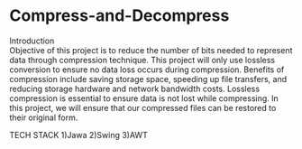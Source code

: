 # Compress-and-Decompress
Introduction                                                                                                                                                                            
Objective of this project is to reduce the number of bits needed to represent data through compression technique. This project will only use lossless conversion to ensure no data loss occurs during compression. Benefits of compression include saving storage space, speeding up file transfers, and reducing storage hardware and network bandwidth costs. Lossless compression is essential to ensure data is not lost while compressing. In this project, we will ensure that our compressed files can be restored to their original form.

TECH STACK
1)Jawa
2)Swing
3)AWT
